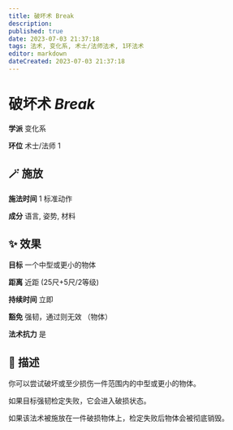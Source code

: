```yaml
---
title: 破坏术 Break
description: 
published: true
date: 2023-07-03 21:37:18
tags: 法术, 变化系, 术士/法师法术, 1环法术
editor: markdown
dateCreated: 2023-07-03 21:37:18
---
```


# **破坏术** *Break*

**学派** 变化系 

**环位** 术士/法师 1

## 🪄 施放

**施法时间** 1 标准动作

**成分** 语言, 姿势, 材料

## ✨ 效果 

**目标** 一个中型或更小的物体 

**距离** 近距 (25尺+5尺/2等级)  

**持续时间** 立即 

**豁免** 强韧，通过则无效 （物体）

**法术抗力** 是

## 📖 描述

你可以尝试破坏或至少损伤一件范围内的中型或更小的物体。

如果目标强韧检定失败，它会进入破损状态。

如果该法术被施放在一件破损物体上，检定失败后物体会被彻底销毁。
    